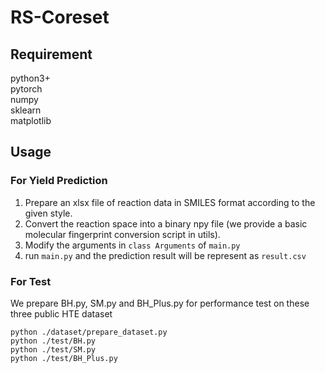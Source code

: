 # RS-Coreset

## Requirement
python3+  
pytorch  
numpy  
sklearn  
matplotlib  

## Usage

### For Yield Prediction
1. Prepare an xlsx file of reaction data in SMILES format according to the given style.
2. Convert the reaction space into a binary npy file (we provide a basic molecular fingerprint conversion script in utils).
3. Modify the arguments in `class Arguments` of `main.py`
4. run `main.py` and the prediction result will be represent as `result.csv`

### For Test
We prepare BH.py, SM.py and BH_Plus.py for performance test on these three public HTE dataset
```
python ./dataset/prepare_dataset.py
python ./test/BH.py
python ./test/SM.py
python ./test/BH_Plus.py
```
